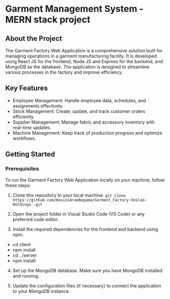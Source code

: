 # Garment Management System - MERN stack project

## About the Project
The Garment Factory Web Application is a comprehensive solution built for managing operations in a garment manufacturing facility. It is developed using React JS for the frontend, Node JS and Express for the backend, and MongoDB as the database. The application is designed to streamline various processes in the factory and improve efficiency.

## Key Features

- Employee Management: Handle employee data, schedules, and assignments effectively.
- Stock Management: Create, update, and track customer orders efficiently.
- Supplier Management: Manage fabric and accessory inventory with real-time updates.
- Machine Management: Keep track of production progress and optimize workflows.

## Getting Started
### Prerequisites
To run the Garment Factory Web Application locally on your machine, follow these steps:

01. Clone this repository to your local machine:
    ```git clone https://github.com/HasiniArambegama/Garment_Factory-Vesloo-Holdings-.git```

02. Open the project folder in Visual Studio Code (VS Code) or any preferred code editor.
03. Install the required dependencies for the frontend and backend using npm:
   - cd client
   - npm install
   - cd ../server
   - npm install
04. Set up the MongoDB database. Make sure you have MongoDB installed and running.

05. Update the configuration files (if necessary) to connect the application to your MongoDB instance.
